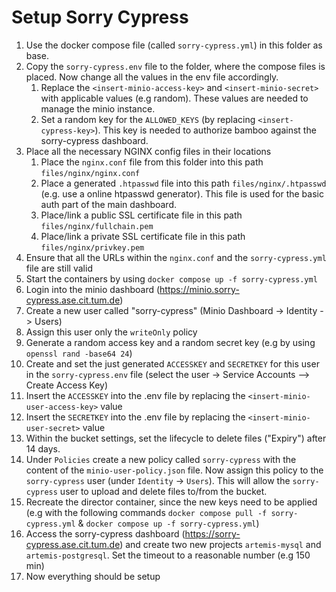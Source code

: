 # Setup Sorry Cypress

1. Use the docker compose file (called `sorry-cypress.yml`) in this folder as base.
2. Copy the `sorry-cypress.env` file to the folder, where the compose files is placed. Now change all the values in the env file accordingly. 
    1. Replace the `<insert-minio-access-key>` and `<insert-minio-secret>` with applicable values (e.g random). These values are needed to manage the minio instance. 
    2. Set a random key for the `ALLOWED_KEYS` (by replacing `<insert-cypress-key>`). This key is needed to authorize bamboo against the sorry-cypress dashboard. 
3. Place all the necessary NGINX config files in their locations
    1. Place the `nginx.conf` file from this folder into this path `files/nginx/nginx.conf`
    2. Place a generated `.htpasswd` file into this path `files/nginx/.htpasswd` (e.g. use a online htpasswd generator). This file is used for the basic auth part of the main dashboard.
    3. Place/link a public SSL certificate file in this path `files/nginx/fullchain.pem`
    4. Place/link a private SSL certificate file in this path `files/nginx/privkey.pem`
5. Ensure that all the URLs within the `nginx.conf` and the `sorry-cypress.yml` file are still valid
6. Start the containers by using `docker compose up -f sorry-cypress.yml`
7. Login into the minio dashboard (https://minio.sorry-cypress.ase.cit.tum.de)
8. Create a new user called "sorry-cypress" (Minio Dashboard -> Identity -> Users)
9. Assign this user only the `writeOnly` policy
10. Generate a random access key and a random secret key (e.g by using `openssl rand -base64 24`)
11. Create and set the just generated `ACCESSKEY` and `SECRETKEY` for this user in the `sorry-cypress.env` file (select the user -> Service Accounts --> Create Access Key)
12. Insert the `ACCESSKEY` into the .env file by replacing the `<insert-minio-user-access-key>` value
13. Insert the `SECRETKEY` into the .env file by replacing the `<insert-minio-user-secret>` value
14. Within the bucket settings, set the lifecycle to delete files ("Expiry") after 14 days.
15. Under `Policies` create a new policy called `sorry-cypress` with the content of the `minio-user-policy.json` file. Now assign this policy to the `sorry-cypress` user (under `Identity` -> `Users`). This will allow the `sorry-cypress` user to upload and delete files to/from the bucket. 
16. Recreate the director container, since the new keys need to be applied (e.g with the following commands `docker compose pull -f sorry-cypress.yml` & `docker compose up -f sorry-cypress.yml`)
17. Access the sorry-cypress dashboard (https://sorry-cypress.ase.cit.tum.de) and create two new projects `artemis-mysql` and `artemis-postgresql`. Set the timeout to a reasonable number (e.g 150 min)
18. Now everything should be setup
